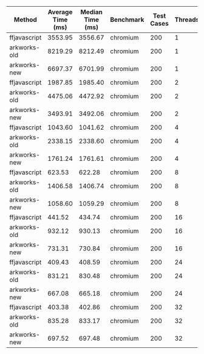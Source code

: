 | Method       | Average Time (ms)  | Median Time (ms)   | Benchmark | Test Cases | Threads   | N     |
| ------------ | ------------------ | ------------------ | --------- | ---------- | --------- | ----- |
| ffjavascript | 3553.95 | 3556.67 | chromium | 200 | 1 | 65536 |
| arkworks-old | 8219.29 | 8212.49 | chromium | 200 | 1 | 65536 |
| arkworks-new | 6697.37 | 6701.99 | chromium | 200 | 1 | 65536 |
| ffjavascript | 1987.85 | 1985.40 | chromium | 200 | 2 | 65536 |
| arkworks-old | 4475.06 | 4472.92 | chromium | 200 | 2 | 65536 |
| arkworks-new | 3493.91 | 3492.06 | chromium | 200 | 2 | 65536 |
| ffjavascript | 1043.60 | 1041.62 | chromium | 200 | 4 | 65536 |
| arkworks-old | 2338.15 | 2338.60 | chromium | 200 | 4 | 65536 |
| arkworks-new | 1761.24 | 1761.61 | chromium | 200 | 4 | 65536 |
| ffjavascript | 623.53 | 622.28 | chromium | 200 | 8 | 65536 |
| arkworks-old | 1406.58 | 1406.74 | chromium | 200 | 8 | 65536 |
| arkworks-new | 1058.60 | 1059.29 | chromium | 200 | 8 | 65536 |
| ffjavascript | 441.52 | 434.74 | chromium | 200 | 16 | 65536 |
| arkworks-old | 932.12 | 930.13 | chromium | 200 | 16 | 65536 |
| arkworks-new | 731.31 | 730.84 | chromium | 200 | 16 | 65536 |
| ffjavascript | 409.43 | 408.59 | chromium | 200 | 24 | 65536 |
| arkworks-old | 831.21 | 830.48 | chromium | 200 | 24 | 65536 |
| arkworks-new | 667.08 | 665.18 | chromium | 200 | 24 | 65536 |
| ffjavascript | 403.38 | 402.86 | chromium | 200 | 32 | 65536 |
| arkworks-old | 835.28 | 833.17 | chromium | 200 | 32 | 65536 |
| arkworks-new | 697.52 | 697.48 | chromium | 200 | 32 | 65536 |
